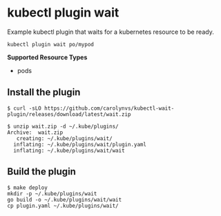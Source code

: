 # kubectl plugin wait
Example kubectl plugin that waits for a kubernetes resource to be ready.

```
kubectl plugin wait po/mypod
```

**Supported Resource Types**
* pods

## Install the plugin
```console
$ curl -sLO https://github.com/carolynvs/kubectl-wait-plugin/releases/download/latest/wait.zip

$ unzip wait.zip -d ~/.kube/plugins/
Archive:  wait.zip
   creating: ~/.kube/plugins/wait/
  inflating: ~/.kube/plugins/wait/plugin.yaml
  inflating: ~/.kube/plugins/wait/wait
```

## Build the plugin
```console
$ make deploy
mkdir -p ~/.kube/plugins/wait
go build -o ~/.kube/plugins/wait/wait
cp plugin.yaml ~/.kube/plugins/wait/
```
